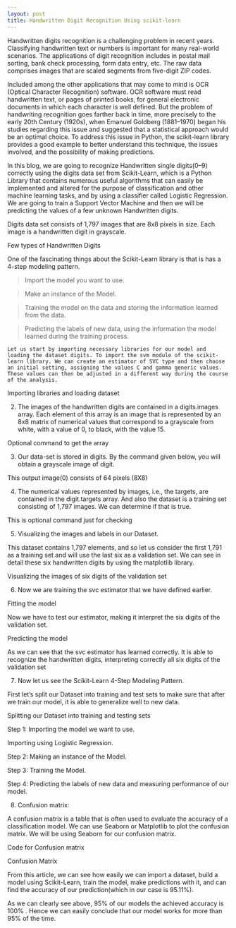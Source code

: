 ```yaml
---
layout: post
title: Handwritten Digit Recognition Using scikit-learn
---
```

Handwritten digits recognition is a challenging problem in recent years. Classifying handwritten text or numbers is important for many real-world scenarios. The applications of digit recognition includes in postal mail sorting, bank check processing, form data entry, etc. The raw data comprises images that are scaled segments from five-digit ZIP codes.

Included among the other applications that may come to mind is OCR (Optical Character Recognition) software. OCR software must read handwritten text, or pages of printed books, for general electronic documents in which each character is well defined.
But the problem of handwriting recognition goes farther back in time, more
precisely to the early 20th Century (1920s), when Emanuel Goldberg (1881–1970) began his studies regarding this issue and suggested that a statistical approach would be an optimal choice.
To address this issue in Python, the scikit-learn library provides a good example to better understand this technique, the issues involved, and the possibility of making predictions.

In this blog, we are going to recognize Handwritten single digits(0–9) correctly using the digits data set from Scikit-Learn, which is a Python Library that contains numerous useful algorithms that can easily be implemented and altered for the purpose of classification and other machine learning tasks, and by using a classifier called Logistic Regression. We are going to train a Support Vector Machine and then we will be predicting the values of a few unknown Handwritten digits.

Digits data set consists of 1,797 images that are 8x8 pixels in size. Each image is a handwritten digit in grayscale.

Few types of Handwritten Digits

One of the fascinating things about the Scikit-Learn library is that is has a 4-step modeling pattern.

>Import the model you want to use.

> Make an instance of the Model.

> Training the model on the data and storing the information learned from the data.

> Predicting the labels of new data,
using the information the model learned during the training process.

    Let us start by importing necessary libraries for our model and loading the dataset digits. To import the svm module of the scikit-learn library. We can create an estimator of SVC type and then choose an initial setting, assigning the values C and gamma generic values. These values can then be adjusted in a different way during the course of the analysis.

Importing libraries and loading dataset

2. The images of the handwritten digits are contained in a digits.images array. Each element of this array is an image that is represented by an 8x8 matrix of numerical values that correspond to a grayscale from white, with a value of 0, to black, with the value 15.

Optional command to get the array

3. Our data-set is stored in digits. By the command given below, you will obtain a grayscale image of digit.

This output image(0) consists of 64 pixels (8X8)

4. The numerical values represented by images, i.e., the targets, are contained in the digit.targets array. And also the dataset is a training set consisting of 1,797 images. We can determine if that is true.

This is optional command just for checking

5. Visualizing the images and labels in our Dataset.

This dataset contains 1,797 elements, and so let us consider the first 1,791 as a training set and will use the last six as a validation set. We can see in detail these six handwritten digits by using the matplotlib library.

Visualizing the images of six digits of the validation set

6. Now we are training the svc estimator that we have defined earlier.

Fitting the model

Now we have to test our estimator, making it interpret the six digits of the validation set.

Predicting the model

As we can see that the svc estimator has learned correctly. It is able to recognize the handwritten digits, interpreting correctly all six digits of the validation set

7. Now let us see the Scikit-Learn 4-Step Modeling Pattern.

First let’s split our Dataset into training and test sets to make sure that after we train our model, it is able to generalize well to new data.

Splitting our Dataset into training and testing sets

Step 1: Importing the model we want to use.

Importing using Logistic Regression.

Step 2: Making an instance of the Model.

Step 3: Training the Model.

Step 4: Predicting the labels of new data and measuring performance of our model.

8. Confusion matrix:

A confusion matrix is a table that is often used to evaluate the accuracy of a classification model. We can use Seaborn or Matplotlib to plot the confusion matrix. We will be using Seaborn for our confusion matrix.

Code for Confusion matrix

Confusion Matrix

From this article, we can see how easily we can import a dataset, build a model using Scikit-Learn, train the model, make predictions with it, and can find the accuracy of our prediction(which in our case is 95.11%).

As we can clearly see above, 95% of our models the achieved accuracy is 100% . Hence we can easily conclude that our model works for more than 95% of the time.
